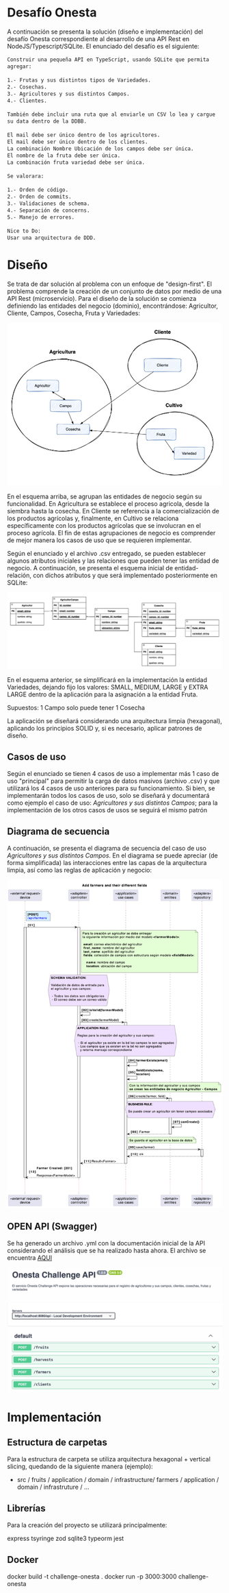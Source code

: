 # Desafío Onesta

A continuación se presenta la solución (diseño e implementación) del desafío Onesta correspondiente al desarrollo de una API Rest en NodeJS/Typescript/SQLite. El enunciado del desafío es el siguiente:

```
Construir una pequeña API en TypeScript, usando SQLite que permita agregar:

1.- Frutas y sus distintos tipos de Variedades.
2.- Cosechas.
3.- Agricultores y sus distintos Campos.
4.- Clientes.

También debe incluir una ruta que al enviarle un CSV lo lea y cargue su data dentro de la DDBB.

El mail debe ser único dentro de los agricultores.
El mail debe ser único dentro de los clientes.
La combinación Nombre Ubicación de los campos debe ser única.
El nombre de la fruta debe ser única.
La combinación fruta variedad debe ser única.

Se valorara:

1.- Orden de código.
2.- Orden de commits.
3.- Validaciones de schema.
4.- Separación de concerns.
5.- Manejo de errores.

Nice to Do:
Usar una arquitectura de DDD.
```

# Diseño

Se trata de dar solución al problema con un enfoque de "design-first". El problema comprende la creación de un conjunto de datos por medio de una API Rest (microservicio). Para el diseño de la solución se comienza definiendo las entidades del negocio (dominio), encontrándose: Agricultor, Cliente, Campos, Cosecha, Fruta y Variedades:

![Diagrama de componentes](docs/images/challenge-component.png)

En el esquema arriba, se agrupan las entidades de negocio según su funcionalidad. En Agricultura se establece el proceso agricola, desde la siembra hasta la cosecha. En Cliente se referencia a la comercialización de los productos agrícolas y, finalmente, en Cultivo se relaciona específicamente con los productos agrícolas que se involucran en el proceso agrícola. El fin de estas agrupaciones de negocio es comprender de mejor manera los casos de uso que se requieren implementar.

Según el enunciado y el archivo .csv entregado, se pueden establecer algunos atributos iniciales y las relaciones que pueden tener las entidad de negocio. A continuación, se presenta el esquema inicial de entidad-relación, con dichos atributos y que será implementado posteriormente en SQLite:

![Diagrama entidad relación](docs/images/challenge-entity-relation.png)

En el esquema anterior, se simplificará en la implementación la entidad Variedades, dejando fijo los valores: SMALL, MEDIUM, LARGE y EXTRA LARGE dentro de la aplicación para la asignación a la entidad Fruta.

Supuestos:
1 Campo solo puede tener 1 Cosecha

La aplicación se diseñará considerando una arquitectura limpia (hexagonal), aplicando los principios SOLID y, si es necesario, aplicar patrones de diseño.

## Casos de uso

Según el enunciado se tienen 4 casos de uso a implementar más 1 caso de uso "principal" para permitir la carga de datos masivos (archivo .csv) y que utilizará los 4 casos de uso anteriores para su funcionamiento. Si bien, se implementarán todos los casos de uso, solo se diseñará y documentará como ejemplo el caso de uso: *Agricultores y sus distintos Campos*; para la implementación de los otros casos de usos se seguirá el mismo patrón

## Diagrama de secuencia

A continuación, se presenta el diagrama de secuencia del caso de uso *Agricultores y sus distintos Campos*. En el diagrama se puede apreciar (de forma simplificada) las interacciones entre las capas de la arquitectura limpia, así como las reglas de aplicación y negocio:

![Diagrama de secuencia](docs/images/challenge-sequence-diagram.png)

## OPEN API (Swagger)

Se ha generado un archivo .yml con la documentación inicial de la API considerando el análisis que se ha realizado hasta ahora. El archivo se encuentra [AQUI](docs/swagger/challenge-swagger.yml)

![Swagger](docs/images/challenge-swagger.png)

# Implementación

## Estructura de carpetas

Para la estructura de carpeta se utiliza arquitectura hexagonal + vertical slicing, quedando de la siguiente manera (ejemplo):

- src /
    fruits /
      application /
      domain /
      infrastructure/
    farmers /
      application /
      domain /
      infrastruture /
...

## Librerías

Para la creación del proyecto se utilizará principalmente:

express
tsyringe
zod
sqlite3
typeorm
jest

## Docker

docker build -t challenge-onesta .
docker run -p 3000:3000 challenge-onesta
